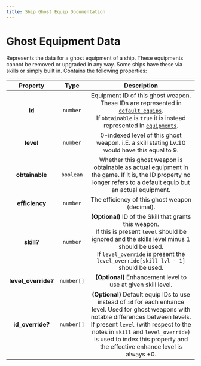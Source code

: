 ```yaml
---
title: Ship Ghost Equip Documentation
---
```


# Ghost Equipment Data

Represents the data for a ghost equipment of a ship. These equipments cannot be removed or upgraded in any way. Some ships have these via skills or simply built in. Contains the following properties:

|      Property       |    Type    |                                                                                                                                                  Description                                                                                                                                                   |
| :-----------------: | :--------: | :------------------------------------------------------------------------------------------------------------------------------------------------------------------------------------------------------------------------------------------------------------------------------------------------------------: |
|       **id**        |  `number`  |                      Equipment ID of this ghost weapon. These IDs are represented in [`default_equips`](https://github.com/MrLar/AzurLaneData/tree/main/data/default_equips.json).<br>If `obtainable` is `true` it is instead represented in [`equipments`](../../data/equipments.json).                       |
|      **level**      |  `number`  |                                                                                                          0-indexed level of this ghost weapon. i.E. a skill stating Lv.10 would have this equal to 9.                                                                                                          |
|   **obtainable**    | `boolean`  |                                                                        Whether this ghost weapon is obtainable as actual equipment in the game. If it is, the ID property no longer refers to a default equip but an actual equipment.                                                                         |
|   **efficiency**    |  `number`  |                                                                                                                                 The efficiency of this ghost weapon (decimal).                                                                                                                                 |
|     **skill?**      |  `number`  |                                   **(Optional)** ID of the Skill that grants this weapon.<br>If this is present `level` should be ignored and the skills level minus 1 should be used.<br>If `level_override` is present the `level_override[skill lvl - 1]` should be used.                                   |
| **level_override?** | `number[]` |                                                                                                                         **(Optional)** Enhancement level to use at given skill level.                                                                                                                          |
|  **id_override?**   | `number[]` | **(Optional)** Default equip IDs to use instead of `id` for each enhance level. Used for ghost weapons with notable differences between levels.<br>If present `level` (with respect to the notes in `skill` and `level_override`) is used to index this property and the effective enhance level is always +0. |
